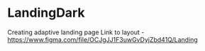 # LandingDark
Creating adaptive landing page
Link to layout - https://www.figma.com/file/OCJgJJ1F3uwGvDyjZbd41Q/Landing
